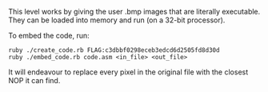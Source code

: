 This level works by giving the user .bmp images that are literally executable.
They can be loaded into memory and run (on a 32-bit processor).

To embed the code, run:

    ruby ./create_code.rb FLAG:c3dbbf0298eceb3edcd6d2505fd8d30d
    ruby ./embed_code.rb code.asm <in_file> <out_file>

It will endeavour to replace every pixel in the original file with the closest
NOP it can find.
